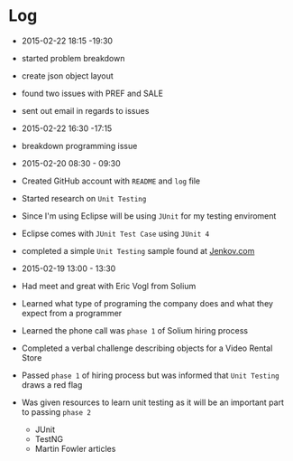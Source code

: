 # Log

- 2015-02-22 18:15 -19:30
 - started problem breakdown
 - create json object layout
 - found two issues with PREF and SALE
 - sent out email in regards to issues

- 2015-02-22 16:30 -17:15
 - breakdown programming issue

- 2015-02-20 08:30 - 09:30
 - Created GitHub account with `README` and `log` file
 - Started research on `Unit Testing`
 - Since I'm using Eclipse will be using `JUnit` for my testing enviroment
 - Eclipse comes with `JUnit Test Case` using `JUnit 4`
 - completed a simple `Unit Testing` sample found at <a href="http://tutorials.jenkov.com/java-unit-testing/simple-test.html" target="_blank">Jenkov.com</a>

- 2015-02-19 13:00 - 13:30
 - Had meet and great with Eric Vogl from Solium
 - Learned what type of programing the company does and what they expect from a programmer
 - Learned the phone call was `phase 1` of Solium hiring process
 - Completed a verbal challenge describing objects for a Video Rental Store
 - Passed `phase 1` of hiring process but was informed that `Unit Testing` draws a red flag
 - Was given resources to learn unit testing as it will be an important part to passing `phase 2`
    - JUnit
    - TestNG
    - Martin Fowler articles
